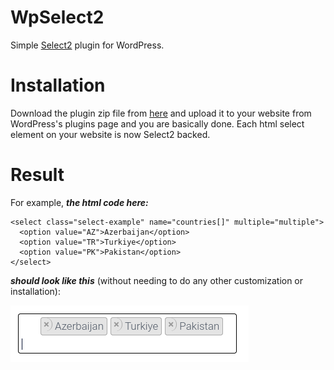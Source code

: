 WpSelect2
===================

Simple [Select2](https://select2.org) plugin for WordPress.

Installation
====

Download the plugin zip file from [here](https://github.com/omergoktas/WpSelect2/releases) and upload it to your website from WordPress's plugins page and you are basically done. Each html select element on your website is now Select2 backed.

Result
===

For example, ***the html code here:***

```
<select class="select-example" name="countries[]" multiple="multiple">
  <option value="AZ">Azerbaijan</option>
  <option value="TR">Turkiye</option>
  <option value="PK">Pakistan</option>
</select>
```

***should look like this*** (without needing to do any other customization or installation):

![screenshot](https://github.com/omergoktas/githubfiles/raw/master/WpSelect2/shot.png)
